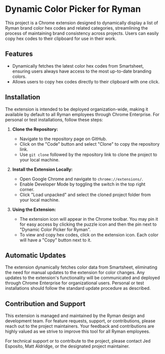 # Dynamic Color Picker for Ryman

This project is a Chrome extension designed to dynamically display a list of Ryman brand color hex codes and related categories, streamlining the process of maintaining brand consistency across projects. Users can easily copy hex codes to their clipboard for use in their work.

## Features

- Dynamically fetches the latest color hex codes from Smartsheet, ensuring users always have access to the most up-to-date branding colors.
- Allows users to copy hex codes directly to their clipboard with one click.

## Installation

The extension is intended to be deployed organization-wide, making it available by default to all Ryman employees through Chrome Enterprise. For personal or test installations, follow these steps:

1. **Clone the Repository:**
   - Navigate to the repository page on GitHub.
   - Click on the "Code" button and select "Clone" to copy the repository link.
   - Use `git clone` followed by the repository link to clone the project to your local machine.

2. **Install the Extension Locally:**
   - Open Google Chrome and navigate to `chrome://extensions/`.
   - Enable Developer Mode by toggling the switch in the top right corner.
   - Click "Load unpacked" and select the cloned project folder from your local machine.

3. **Using the Extension:**
   - The extension icon will appear in the Chrome toolbar. You may pin it for easy access by clicking the puzzle icon and then the pin next to "Dynamic Color Picker for Ryman".
   - To view and copy hex codes, click on the extension icon. Each color will have a "Copy" button next to it.

## Automatic Updates

The extension dynamically fetches color data from Smartsheet, eliminating the need for manual updates to the extension for color changes. Any updates to the extension's functionality will be communicated and deployed through Chrome Enterprise for organizational users. Personal or test installations should follow the standard update procedure as described.

## Contribution and Support

This extension is managed and maintained by the Ryman design and development team. For feature requests, support, or contributions, please reach out to the project maintainers. Your feedback and contributions are highly valued as we strive to improve this tool for all Ryman employees.

For technical support or to contribute to the project, please contact Jed Esposito, Matt Aldridge, or the designated project maintainer.
